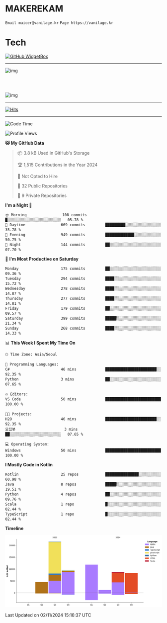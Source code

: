 # MAKEREKAM

`Email maicer@vanilage.kr`
`Page https://vanilage.kr`

# Tech

[![GitHub WidgetBox](https://github-widgetbox.vercel.app/api/skills?languages=python,js,ts,c,cpp,cs,java,kotlin,bash,md,html,css,xml,yaml,swift,powershell,json,R,SQL,php&tools=git,npm,gradle,nodejs,vercel,nginx&includeNames=true&theme=darkmode)](https://github.com/Jurredr/github-widgetbox)

---

![img](https://github-readme-stats.vercel.app/api/top-langs/?username=MAKEREKAM&layout=compact&theme=gruvbox)

<br>
<br>

![img](https://github-readme-stats.vercel.app/api/?username=MAKEREKAM&layout=compact&theme=gruvbox)

---

[![Hits](https://hits.seeyoufarm.com/api/count/incr/badge.svg?url=https%3A%2F%2Fgithub.com%2FMAKEREKAM&count_bg=%234A49D1&title_bg=%23555555&icon=&icon_color=%23E7E7E7&title=방문&edge_flat=false)](https://hits.seeyoufarm.com)

---

<!--START_SECTION:waka-->
![Code Time](http://img.shields.io/badge/Code%20Time-291%20hrs%2013%20mins-blue)

![Profile Views](http://img.shields.io/badge/Profile%20Views-0-blue)

**🐱 My GitHub Data** 

> 📦 3.8 kB Used in GitHub's Storage 
 > 
> 🏆 1,515 Contributions in the Year 2024
 > 
> 🚫 Not Opted to Hire
 > 
> 📜 32 Public Repositories 
 > 
> 🔑 9 Private Repositories 
 > 
**I'm a Night 🦉** 

```text
🌞 Morning                108 commits         █░░░░░░░░░░░░░░░░░░░░░░░░   05.78 % 
🌆 Daytime                669 commits         █████████░░░░░░░░░░░░░░░░   35.78 % 
🌃 Evening                949 commits         █████████████░░░░░░░░░░░░   50.75 % 
🌙 Night                  144 commits         ██░░░░░░░░░░░░░░░░░░░░░░░   07.70 % 
```
📅 **I'm Most Productive on Saturday** 

```text
Monday                   175 commits         ██░░░░░░░░░░░░░░░░░░░░░░░   09.36 % 
Tuesday                  294 commits         ████░░░░░░░░░░░░░░░░░░░░░   15.72 % 
Wednesday                278 commits         ████░░░░░░░░░░░░░░░░░░░░░   14.87 % 
Thursday                 277 commits         ████░░░░░░░░░░░░░░░░░░░░░   14.81 % 
Friday                   179 commits         ██░░░░░░░░░░░░░░░░░░░░░░░   09.57 % 
Saturday                 399 commits         █████░░░░░░░░░░░░░░░░░░░░   21.34 % 
Sunday                   268 commits         ████░░░░░░░░░░░░░░░░░░░░░   14.33 % 
```


📊 **This Week I Spent My Time On** 

```text
🕑︎ Time Zone: Asia/Seoul

💬 Programming Languages: 
C#                       46 mins             ███████████████████████░░   92.35 % 
Python                   3 mins              ██░░░░░░░░░░░░░░░░░░░░░░░   07.65 % 

🔥 Editors: 
VS Code                  50 mins             █████████████████████████   100.00 % 

🐱‍💻 Projects: 
H2O                      46 mins             ███████████████████████░░   92.35 % 
모집봇                      3 mins              ██░░░░░░░░░░░░░░░░░░░░░░░   07.65 % 

💻 Operating System: 
Windows                  50 mins             █████████████████████████   100.00 % 
```

**I Mostly Code in Kotlin** 

```text
Kotlin                   25 repos            ███████████████░░░░░░░░░░   60.98 % 
Java                     8 repos             █████░░░░░░░░░░░░░░░░░░░░   19.51 % 
Python                   4 repos             ██░░░░░░░░░░░░░░░░░░░░░░░   09.76 % 
Scala                    1 repo              █░░░░░░░░░░░░░░░░░░░░░░░░   02.44 % 
TypeScript               1 repo              █░░░░░░░░░░░░░░░░░░░░░░░░   02.44 % 
```



**Timeline**

![Lines of Code chart](https://raw.githubusercontent.com/MAKEREKAM/MAKEREKAM/main/assets/bar_graph.png)


 Last Updated on 02/11/2024 15:16:37 UTC
<!--END_SECTION:waka-->
